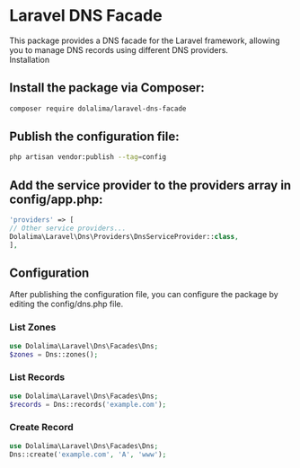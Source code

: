 # Laravel DNS Facade
This package provides a DNS facade for the Laravel framework, allowing you to manage DNS records using different DNS providers.  
Installation

## Install the package via Composer:
```bash
composer require dolalima/laravel-dns-facade
```

## Publish the configuration file:
```bash
php artisan vendor:publish --tag=config
```

## Add the service provider to the providers array in config/app.php:
```php
'providers' => [
// Other service providers...
Dolalima\Laravel\Dns\Providers\DnsServiceProvider::class,
],
```

## Configuration
After publishing the configuration file, you can configure the package by editing the config/dns.php file.

### List Zones
```php
use Dolalima\Laravel\Dns\Facades\Dns;
$zones = Dns::zones();
```

### List Records
```php
use Dolalima\Laravel\Dns\Facades\Dns;
$records = Dns::records('example.com');
```

### Create Record
```php
use Dolalima\Laravel\Dns\Facades\Dns;
Dns::create('example.com', 'A', 'www');
```
